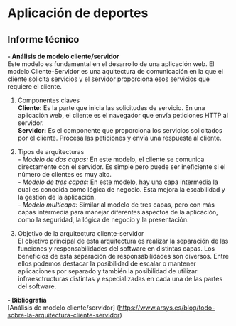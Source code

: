 # Aplicación de deportes
## Informe técnico
**- Análisis de modelo cliente/servidor**
<br> Este modelo es fundamental en el desarrollo de una aplicación web. El modelo Cliente-Servidor es una aquitectura de comunicación en la que el cliente solicita servicios y el servidor proporciona esos servicios que requiere el cliente.
1. Componentes claves
<br> **Cliente:** Es la parte que inicia las solicitudes de servicio. En una aplicación web, el cliente es el navegador que envía peticiones HTTP al servidor.
<br> **Servidor:** Es el componente que proporciona los servicios solicitados por el cliente. Procesa las peticiones y envía una respuesta al cliente.

2. Tipos de arquitecturas
<br> *- Modelo de dos capas:* En este modelo, el cliente se comunica directamente con el servidor. Es simple pero puede ser ineficiente si el número de clientes es muy alto.
<br> *- Modelo de tres capas:* En este modelo, hay una capa intermedia la cual es conocida como lógica de negocio. Esta mejora la escabilidad y la gestión de la aplicación.
<br> *- Modelo multicapa:* Similar al modelo de tres capas, pero con más capas intermedia para manejar diferentes aspectos de la aplicación, como la seguridad, la lógica de negocio y la presentación.

3. Objetivo de la arquitectura cliente-servidor
<br> El objetivo principal de esta arquitectura es realizar la separación de las funciones y responsabilidades del software en distintas capas. Los beneficios de esta separación de responsabilidades son diversos. Entre ellos podemos destacar la posibilidad de escalar o mantener aplicaciones por separado y también la posibilidad de utilizar infraesctructuras distintas y especializadas en cada una de las partes del software.



**- Bibliografía**
<br> [Análisis de modelo cliente/servidor] (https://www.arsys.es/blog/todo-sobre-la-arquitectura-cliente-servidor)
